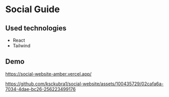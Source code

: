  # Social Guide

 ## Used technologies

 - React
 - Tailwind

 ## Demo

 https://social-website-amber.vercel.app/

 

https://github.com/ksckubra1/social-website/assets/100435729/02cafa6a-7034-4dae-bc26-256223499176

